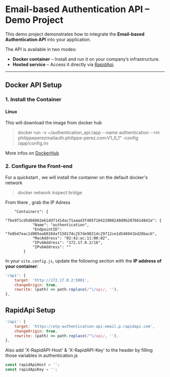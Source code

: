 # Email-based Authentication API – Demo Project

This demo project demonstrates how to integrate the **Email-based Authentication API** into your application.

The API is available in two modes:

- **Docker container** – Install and run it on your company’s infrastructure.
- **Hosted service** – Access it directly via [RapidApi](https://rapidapi.com/philippe234/api/otp-authentication-api-email/playground/apiendpoint_4857c8a4-155f-4160-86ca-829914691fb7).

---

## Docker API Setup

### 1. Install the Container

#### Linux
This will download the image from docker hub

> docker run -v ~/authentication_api:/app --name authentication --rm philippeperezmailauth.philippe-perez.com:V1_0_1"
 -config /app/config.ini


More infos on [DockerHub](https://hub.docker.com/repository/docker/philippeperez/api-authentication-email/general)

### 2. Configure the Front-end

For a quickstart , we will install the container on the default docker's network 

> docker network inspect bridge

From there , grab the IP Adress

        "Containers": {
            "fbe971cd5d66862e61dd7141dac71aaad3f485f18422008240d9b2076614841e": {
                "Name": "authentication",
                "EndpointID": "fe8b47eac1d905ea60264af158174c257de98214c29712ce1d546941bd28bacb",
                "MacAddress": "02:42:ac:11:00:02",
                "IPv4Address": "172.17.0.2/16",
                "IPv6Address": ""
            }


In your `vite.config.js`, update the following section with the **IP address of your container**:

```js
'/api': {
    target: 'http://172.17.0.2:5001',
    changeOrigin: true,
    rewrite: (path) => path.replace(/^\/api/, ''),
},
```

## RapidApi Setup

```js
'/api': {
    target: 'https://otp-authentication-api-email.p.rapidapi.com',
    changeOrigin: true,
    rewrite: (path) => path.replace(/^\/api/, ''),
},
```

Also add 'X-RapidAPI-Host' & 'X-RapidAPI-Key' to the header by filling those  variables in authentication.js

```js
const rapidApiHost = '';
const rapidApiKey = '';
